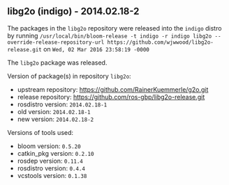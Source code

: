 ## libg2o (indigo) - 2014.02.18-2

The packages in the `libg2o` repository were released into the `indigo` distro by running `/usr/local/bin/bloom-release -t indigo -r indigo libg2o --override-release-repository-url https://github.com/wjwwood/libg2o-release.git` on `Wed, 02 Mar 2016 23:58:19 -0000`

The `libg2o` package was released.

Version of package(s) in repository `libg2o`:
- upstream repository: https://github.com/RainerKuemmerle/g2o.git
- release repository: https://github.com/ros-gbp/libg2o-release.git
- rosdistro version: `2014.02.18-1`
- old version: `2014.02.18-1`
- new version: `2014.02.18-2`

Versions of tools used:
- bloom version: `0.5.20`
- catkin_pkg version: `0.2.10`
- rosdep version: `0.11.4`
- rosdistro version: `0.4.4`
- vcstools version: `0.1.38`


